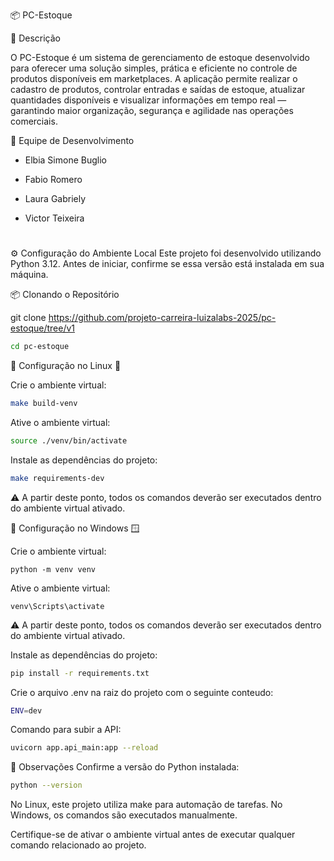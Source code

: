 📦 PC-Estoque

📄 Descrição

O PC-Estoque é um sistema de gerenciamento de estoque desenvolvido para oferecer uma solução simples, prática e eficiente no controle de produtos disponíveis em marketplaces. A aplicação permite realizar o cadastro de produtos, controlar entradas e saídas de estoque, atualizar quantidades disponíveis e visualizar informações em tempo real — garantindo maior organização, segurança e agilidade nas operações comerciais.

👥 Equipe de Desenvolvimento

- Elbia Simone Buglio

- Fabio Romero

- Laura Gabriely

- Victor Teixeira

#

⚙️ Configuração do Ambiente Local
Este projeto foi desenvolvido utilizando Python 3.12. Antes de iniciar, confirme se essa versão está instalada em sua máquina.

📦 Clonando o Repositório

git clone <https://github.com/projeto-carreira-luizalabs-2025/pc-estoque/tree/v1>

```sh
cd pc-estoque
```

📑 Configuração no Linux 🐧

Crie o ambiente virtual:

```sh
make build-venv
```

Ative o ambiente virtual:

```sh
source ./venv/bin/activate
```

Instale as dependências do projeto:

```sh
make requirements-dev
```

⚠️ A partir deste ponto, todos os comandos deverão ser executados dentro do ambiente virtual ativado.

📑 Configuração no Windows 🪟

Crie o ambiente virtual:

```
python -m venv venv
```

Ative o ambiente virtual:

```
venv\Scripts\activate
```

⚠️ A partir deste ponto, todos os comandos deverão ser executados dentro do ambiente virtual ativado.

Instale as dependências do projeto:

```sh
pip install -r requirements.txt
```

Crie o arquivo .env na raiz do projeto com o seguinte conteudo:

```sh
ENV=dev
```

Comando para subir a API:

```sh
uvicorn app.api_main:app --reload
```

📌 Observações
Confirme a versão do Python instalada:

```sh
python --version
```

No Linux, este projeto utiliza make para automação de tarefas.
No Windows, os comandos são executados manualmente.

Certifique-se de ativar o ambiente virtual antes de executar qualquer comando relacionado ao projeto.
